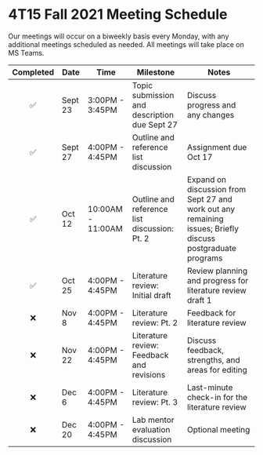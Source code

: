 # 4T15 Fall 2021 Meeting Schedule

Our meetings will occur on a biweekly basis every Monday, with any additional meetings scheduled as needed. All meetings will take place on MS Teams.

| Completed | Date | Time | Milestone | Notes |
| :----: | ---- | ---- | ---- | ---- |
| ✅ | Sept 23 | 3:00PM - 3:45PM | Topic submission and description due Sept 27 | Discuss progress and any changes |
| ✅ | Sept 27 | 4:00PM - 4:45PM | Outline and reference list discussion | Assignment due Oct 17 |
| ✅ | Oct 12 | 10:00AM - 11:00AM | Outline and reference list discussion: Pt. 2 | Expand on discussion from Sept 27 and work out any remaining issues; Briefly discuss postgraduate programs |
| ✅ | Oct 25 | 4:00PM - 4:45PM | Literature review: Initial draft | Review planning and progress for literature review draft 1
| :x: | Nov 8 | 4:00PM - 4:45PM | Literature review: Pt. 2 | Feedback for literature review |
| :x: | Nov 22 | 4:00PM - 4:45PM | Literature review: Feedback and revisions | Discuss feedback, strengths, and areas for editing | 
| :x: | Dec 6 | 4:00PM - 4:45PM | Literature review: Pt. 3 | Last-minute check-in for the literature review | 
| :x: | Dec 20 | 4:00PM - 4:45PM | Lab mentor evaluation discussion | Optional meeting |

